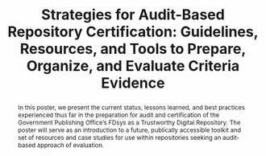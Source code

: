 ---
abstract: In this poster, we present the current status, lessons learned, and best
  practices experienced thus far in the preparation for audit and certification of
  the Government Publishing Office’s FDsys as a Trustworthy Digital Repository. The
  poster will serve as an introduction to a future, publically accessible toolkit
  and set of resources and case studies for use within repositories seeking an audit-based
  approach of evaluation.
creators:
- Tieman, Jessica
date: null
document_url: https://services.phaidra.univie.ac.at/api/object/o:429608/download
grand_parent: iPRES
institutions: []
keywords:
- standards and practice
- models
- preservation action and planning
- risk mitigation
- risk management
- archival storage
- national approaches
- audit
- certification
- government
landing_page_url: https://phaidra.univie.ac.at/o:429608
language: eng
layout: publication
license: CC BY 4.0 International
notes_url: null
parent: iPRES 2015
presentation_url: null
size: 87386
source_name: iPRES
title: 'Strategies for Audit-Based Repository Certification: Guidelines, Resources,
  and Tools to Prepare, Organize, and Evaluate Criteria Evidence'
type: poster
year: 2015
---